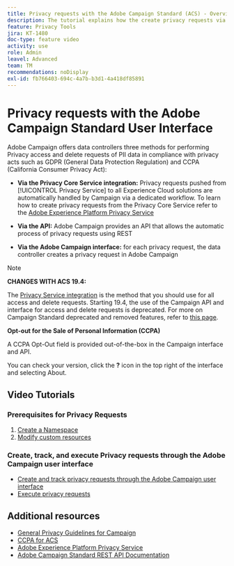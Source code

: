 ```yaml
---
title: Privacy requests with the Adobe Campaign Standard (ACS) - Overview
description: The tutorial explains how the create privacy requests via the Adobe Campaign Standard interface.
feature: Privacy Tools
jira: KT-1480
doc-type: feature video
activity: use
role: Admin
leavel: Advanced
team: TM
recommendations: noDisplay
exl-id: fb766403-694c-4a7b-b3d1-4a418df85891
---
```

# Privacy requests with the Adobe Campaign Standard User Interface

Adobe Campaign offers data controllers three methods for performing Privacy access and delete requests of PII data in compliance with privacy acts such as GDPR (General Data Protection Regulation) and CCPA (California Consumer Privacy Act):

* **Via the Privacy Core Service integration:** Privacy requests pushed from [!UICONTROL Privacy Service] to all Experience Cloud solutions are automatically handled by Campaign via a dedicated workflow. To learn how to create privacy requests from the Privacy Core Service refer to the [Adobe Experience Platform Privacy Service](https://developer.adobe.com/apis/experienceplatform/gdpr.html) 
  
* **Via the API:** Adobe Campaign provides an API that allows the automatic process of privacy requests using REST
  
* **Via the Adobe Campaign interface:** for each privacy request, the data controller creates a privacy request in Adobe Campaign

>[!NOTE]
>
> **CHANGES WITH ACS 19.4:**
> 
> The [Privacy Service integration](https://developer.adobe.com/apis/experienceplatform/gdpr.html) is the method that you should use for all access and delete requests. Starting 19.4, the use of the Campaign API and interface for access and delete requests is deprecated. For more on Campaign Standard deprecated and removed features, refer to [this page](https://experienceleague.adobe.com/docs/campaign-standard/using/release-notes/deprecated-features.html?lang=en).
>
>**Opt-out for the Sale of Personal Information (CCPA)**
>
> A CCPA Opt-Out field is provided out-of-the-box in the Campaign interface and API.
>
> You can check your version, click the **?** icon in the top right of the interface and selecting About.

## Video Tutorials

### Prerequisites for Privacy Requests

1. [Create a Namespace](/help/privacy/namespaces-for-privacy-requests.md)
1. [Modify custom resources](/help/privacy/custom-resources-for-privacy-requests.md)

### Create, track, and execute Privacy requests through the Adobe Campaign user interface

* [Create and track privacy requests through the Adobe Campaign user interface](/help/privacy/create-and-track-privacy-requests.md)
* [Execute privacy requests](/help/privacy/execute-privacy-requests.md)

## Additional resources

* [General Privacy Guidelines for Campaign](https://experienceleague.adobe.com/docs/campaign-classic/using/getting-started/privacy/privacy-management.html?lang=en#getting-started)
* [CCPA for ACS](https://experienceleague.adobe.com/docs/campaign-standard/using/getting-started/privacy/privacy-requests.html?lang=en#privacy-requests)
* [Adobe Experience Platform Privacy Service](https://developer.adobe.com/apis/experienceplatform/gdpr.html)
* [Adobe Campaign Standard REST API Documentation](https://final-docs.campaign.adobe.com/doc/standard/en/api/ACS_API.html#privacy-management)
